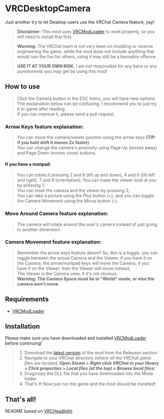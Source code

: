 # VRCDesktopCamera
Just another try to let Desktop users use the VRChat Camera feature, yay!

> **Disclaimer:**
> This mod uses [VRCModLoader](https://github.com/Slaynash/VRCModLoader) to work properly, so you will need to install that first.

>  **Warning:**
>  The VRChat team is not very keen on modding or reverse engineering the game, while the mod does not include anything that would ruin the fun for others, using it may still be a bannable offence.

>  **USE IT AT YOUR OWN RISK**, I am not responsible for any bans or any punishments you may get by using this mod!

## How to use
> Click the Camera button in the ESC menu, you will have new options.  
> The explanation below can be confusing, I recommend you to just try it in-game after reading.  
> If you can improve it, please send a pull request.

### **Arrow Keys feature explanation:**
> You can move the camera/viewer position using the arrow keys **(TIP: if you hold shift it moves 2x faster)**.  
> You can change the camera's proximity using Page Up (moves away) and Page Down (moves close) buttons.

#### If you have a numpad:  
> You can rotate it pressing 2 and 8 (tilt up and down), 4 and 6 (tilt left and right), 7 and 9 (orientation);
> You can make the viewer look at you by pressing 1;  
> You can reset the camera and the viewer by pressing 3;  
> You can take a picture using the Plus button (+), and you can toggle the Camera Movement using the Minus button (-).  

### **Move Around Camera feature explanation:**
> The camera will rotate around the user's camera instead of just going to another dimension.

### **Camera Movement feature explanation:**
> Remember the arrow keys feature above? So, this is a toggle, you can toggle between the actual Camera and the Viewer, if you have it on the Camera, the arrow/numpad keys will move the Camera, if you have it on the Viewer, then the Viewer will move instead.  
> The Viewer is the Camera view, if it's not obvious.  
> **Warning: The Camera Space must be in "World" mode, or else the camera won't move**.

## Requirements
- [VRCModLoader](https://github.com/Slaynash/VRCModLoader)

## Installation
Please make sure you have downloaded and installed [VRCModLoader](https://github.com/Slaynash/VRCModLoader) before continuing!
> 1. Download the [latest version](https://github.com/nitrog0d/VRCDesktopCamera/releases/latest) of the mod from the Releases section
> 2. Navigate to your VRChat directory *(where all the VRChat game files are located, **Open Steam > Right click VRChat in your library > Click properties > Local files (at the top) > Browse local files**)*
> 3. Drag/copy the DLL file that you have downloaded into the Mods folder
> 4. That's it! Now just run the game and the mod should be installed!

## That's all!
README based on [VRCHeadlight](https://github.com/FusGang/VRCHeadlight).
